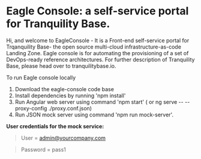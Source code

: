 # Eagle Console: a self-service portal for Tranquility Base.

Hi, and welcome to EagleConsole  - It is a Front-end self-service portal for Trqanquility Base- the open source multi-cloud infrastructure-as-code Landing Zone. Eagle console is for automating the provisioning of a set of DevOps-ready reference architectures. For further description of Tranquility Base, please head over to tranquilitybase.io.


To run Eagle console locally

1. Download the eagle-console code base
2. Install dependencies by running  'npm install'
3. Run Angular web server using command 'npm start' ( or ng serve -- --proxy-config ./proxy.conf.json)
4. Run JSON mock server using command 'npm run mock-server'.

**User credentials for the mock service:**

> User = admin@yourcompany.com

> Password = pass1
